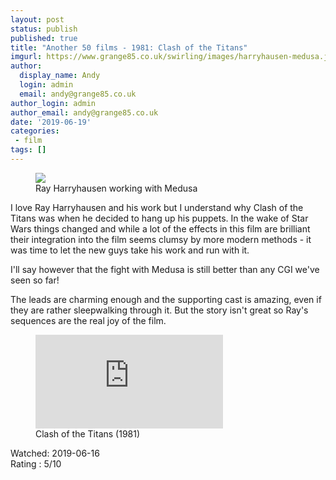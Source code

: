 ```yaml
---
layout: post
status: publish
published: true
title: "Another 50 films - 1981: Clash of the Titans"
imgurl: https://www.grange85.co.uk/swirling/images/harryhausen-medusa.jpg
author:
  display_name: Andy
  login: admin
  email: andy@grange85.co.uk
author_login: admin
author_email: andy@grange85.co.uk
date: '2019-06-19'
categories:
 - film
tags: []
---
```

<figure><img src="{{site.baseurl}}/images/harryhausen-medusa.jpg" class="img-responsive" /><figcaption>Ray Harryhausen working with Medusa</figcaption></figure>
I love Ray Harryhausen and his work but I understand why Clash of the Titans was when he decided to hang up his puppets. In the wake of Star Wars things changed and while a lot of the effects in this film are brilliant their integration into the film seems clumsy by more modern methods - it was time to let the new guys take his work and run with it. 

I'll say however that the fight with Medusa is still better than any CGI we've seen so far!

The leads are charming enough and the supporting cast is amazing, even if they are rather sleepwalking through it. But the story isn't great so Ray's sequences are the real joy of the film.

<figure class="caption aligncenter"><iframe src="https://www.youtube.com/embed/YRqc6uPahf8" frameborder="0" allowfullscreen></iframe><figcaption class="caption-text">Clash of the Titans (1981)</figcaption></figure>

Watched: 2019-06-16  
Rating : 5/10
